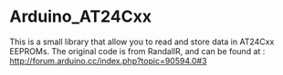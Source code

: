 Arduino_AT24Cxx
===============

This is a small library that allow you to read and store data in AT24Cxx EEPROMs.
The original code is from RandallR, and can be found at : http://forum.arduino.cc/index.php?topic=90594.0#3

